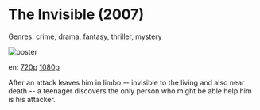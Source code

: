 # The Invisible (2007)

Genres: crime, drama, fantasy, thriller, mystery

![poster](http://image.tmdb.org/t/p/w500/qmWEb9RTlGFaUKork4tIgKcLkqH.jpg)

en:
  [720p](magnet:?xt=urn:btih:C880AB5222B5EE619F8BE2703C93B4BE9FD6C04A&tr=udp://glotorrents.pw:6969/announce&tr=udp://tracker.opentrackr.org:1337/announce&tr=udp://torrent.gresille.org:80/announce&tr=udp://tracker.openbittorrent.com:80&tr=udp://tracker.coppersurfer.tk:6969&tr=udp://tracker.leechers-paradise.org:6969&tr=udp://p4p.arenabg.ch:1337&tr=udp://tracker.internetwarriors.net:1337)
  [1080p](magnet:?xt=urn:btih:5313AD21FDB5B4D7A87CA54C1544D013545A480A&tr=udp://glotorrents.pw:6969/announce&tr=udp://tracker.opentrackr.org:1337/announce&tr=udp://torrent.gresille.org:80/announce&tr=udp://tracker.openbittorrent.com:80&tr=udp://tracker.coppersurfer.tk:6969&tr=udp://tracker.leechers-paradise.org:6969&tr=udp://p4p.arenabg.ch:1337&tr=udp://tracker.internetwarriors.net:1337)
  


After an attack leaves him in limbo -- invisible to the living and also near death -- a teenager discovers the only person who might be able help him is his attacker.